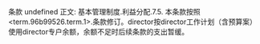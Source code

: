 条款 undefined 正文:
基本管理制度.利益分配.7.5. 本条款按照<term.96b99526.term.1>.条款修订。director按director工作计划（含预算案）使用director专户余额，余额不足时后续条款的支出暂缓。
